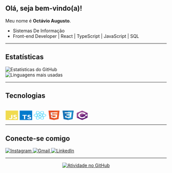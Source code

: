 ## Olá, seja bem-vindo(a)!

Meu nome é **Octávio Augusto**.  

- Sistemas De Informação
- Front-end Developer | React | TypeScript | JavaScript | SQL 

---

## Estatísticas

![Estatísticas do GitHub](https://github-readme-stats.vercel.app/api?username=octaviocrv&show_icons=true&theme=dark&include_all_commits=true&count_private=true)  
![Linguagens mais usadas](https://github-readme-stats.vercel.app/api/top-langs/?username=octaviocrv&layout=compact&langs_count=7&theme=dark)  

---

## Tecnologias

<div style="display: inline_block"><br>
  <img align="center" alt="JavaScript" height="30" width="40" src="https://raw.githubusercontent.com/devicons/devicon/master/icons/javascript/javascript-plain.svg">
  <img align="center" alt="TypeScript" height="30" width="40" src="https://raw.githubusercontent.com/devicons/devicon/master/icons/typescript/typescript-plain.svg">
  <img align="center" alt="React" height="30" width="40" src="https://raw.githubusercontent.com/devicons/devicon/master/icons/react/react-original.svg">
  <img align="center" alt="HTML" height="30" width="40" src="https://raw.githubusercontent.com/devicons/devicon/master/icons/html5/html5-original.svg">
  <img align="center" alt="CSS" height="30" width="40" src="https://raw.githubusercontent.com/devicons/devicon/master/icons/css3/css3-original.svg">
  <img align="center" alt="CSharp" height="30" width="40" src="https://raw.githubusercontent.com/devicons/devicon/master/icons/csharp/csharp-original.svg">
</div>

---

## Conecte-se comigo

<div> 
  <a href="https://instagram.com/octaviocrv" target="_blank">
    <img src="https://img.shields.io/badge/-Instagram-%23E4405F?style=for-the-badge&logo=instagram&logoColor=white" alt="Instagram" />
  </a>
  <a href="mailto:octavio.peregrino80@gmail.com" target="_blank">
    <img src="https://img.shields.io/badge/-Gmail-%23333?style=for-the-badge&logo=gmail&logoColor=white" alt="Gmail" />
  </a>
  <a href="https://www.linkedin.com/in/octávio-augusto-peregrino-492261192/" target="_blank">
    <img src="https://img.shields.io/badge/-LinkedIn-%230077B5?style=for-the-badge&logo=linkedin&logoColor=white" alt="LinkedIn" />
  </a> 
</div>

---

<div align="center">

[![Atividade no GitHub](https://github-readme-activity-graph.vercel.app/graph?username=octaviocrv&bg_color=000000&color=00bfff&line=0011ff&point=00ccff&area=true&hide_border=true)](https://github.com/ashutosh00710/github-readme-activity-graph)

</div>
